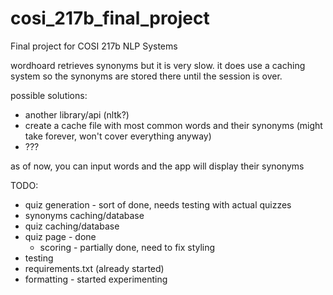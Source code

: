 # cosi_217b_final_project
Final project for COSI 217b NLP Systems

wordhoard retrieves synonyms but it is very slow. it does use a caching system so the synonyms are stored there until the session is over. 

possible solutions:
- another library/api (nltk?)
- create a cache file with most common words and their synonyms (might take forever, won't cover everything anyway)
- ???

as of now, you can input words and the app will display their synonyms

TODO:
- quiz generation - sort of done, needs testing with actual quizzes
- synonyms caching/database
- quiz caching/database
- quiz page - done
  - scoring - partially done, need to fix styling
- testing
- requirements.txt (already started)
- formatting - started experimenting